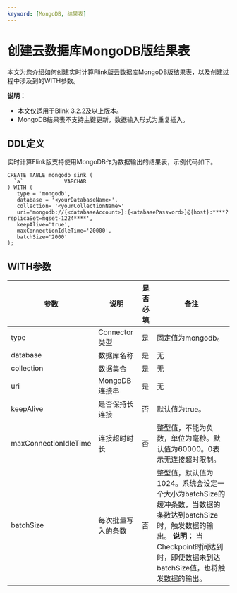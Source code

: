 ```yaml
---
keyword: [MongoDB, 结果表]
---
```


# 创建云数据库MongoDB版结果表

本文为您介绍如何创建实时计算Flink版云数据库MongoDB版结果表，以及创建过程中涉及到的WITH参数。

**说明：**

-   本文仅适用于Blink 3.2.2及以上版本。
-   MongoDB结果表不支持主键更新，数据输入形式为重复插入。

## DDL定义

实时计算Flink版支持使用MongoDB作为数据输出的结果表，示例代码如下。

```
CREATE TABLE mongodb_sink (
  `a`             VARCHAR
) WITH (
   type = 'mongodb',
   database = '<yourDatabaseName>',
   collection= '<yourCollectionName>'
   uri='mongodb://{<databaseAccount>}:{<atabasePassword>}@{host}:****?replicaSet=mgset-1224****',
   keepAlive='true',
   maxConnectionIdleTime='20000',
   batchSize='2000'
);
```

## WITH参数

|参数|说明|是否必填|备注|
|--|--|----|--|
|type|Connector类型|是|固定值为mongodb。|
|database|数据库名称|是|无|
|collection|数据集合|是|无|
|uri|MongoDB连接串|是|无|
|keepAlive|是否保持长连接|否|默认值为true。|
|maxConnectionIdleTime|连接超时时长|否|整型值，不能为负数，单位为毫秒。默认值为60000。0表示无连接超时限制。|
|batchSize|每次批量写入的条数|否|整型值，默认值为1024。系统会设定一个大小为batchSize的缓冲条数，当数据的条数达到batchSize时，触发数据的输出。 **说明：** 当Checkpoint时间达到时，即使数据未到达batchSize值，也将触发数据的输出。 |

